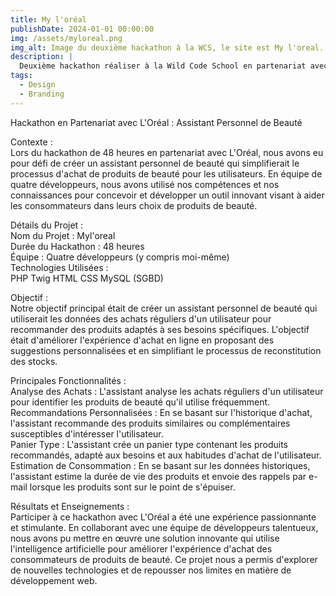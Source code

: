 ```yaml
---
title: My l'oréal
publishDate: 2024-01-01 00:00:00
img: /assets/myloreal.png
img_alt: Image du deuxième hackathon à la WCS, le site est My l'oreal.
description: |
  Deuxième hackathon réaliser à la Wild Code School en partenariat avec L'oréal
tags:
  - Design
  - Branding
---
```


Hackathon en Partenariat avec L'Oréal : Assistant Personnel de Beauté

Contexte : </br>
Lors du hackathon de 48 heures en partenariat avec L'Oréal, nous avons eu pour défi de créer un assistant personnel de beauté qui simplifierait le processus d'achat de produits de beauté pour les utilisateurs. En équipe de quatre développeurs, nous avons utilisé nos compétences et nos connaissances pour concevoir et développer un outil innovant visant à aider les consommateurs dans leurs choix de produits de beauté.

Détails du Projet : </br>
Nom du Projet : Myl'oreal </br>
Durée du Hackathon : 48 heures </br>
Équipe : Quatre développeurs (y compris moi-même) </br>
Technologies Utilisées : </br>
PHP
Twig
HTML
CSS
MySQL (SGBD)

Objectif : </br>
Notre objectif principal était de créer un assistant personnel de beauté qui utiliserait les données des achats réguliers d'un utilisateur pour recommander des produits adaptés à ses besoins spécifiques. L'objectif était d'améliorer l'expérience d'achat en ligne en proposant des suggestions personnalisées et en simplifiant le processus de reconstitution des stocks.

Principales Fonctionnalités : </br>
Analyse des Achats : L'assistant analyse les achats réguliers d'un utilisateur pour identifier les produits de beauté qu'il utilise fréquemment. </br>
Recommandations Personnalisées : En se basant sur l'historique d'achat, l'assistant recommande des produits similaires ou complémentaires susceptibles d'intéresser l'utilisateur. </br>
Panier Type : L'assistant crée un panier type contenant les produits recommandés, adapté aux besoins et aux habitudes d'achat de l'utilisateur. </br>
Estimation de Consommation : En se basant sur les données historiques, l'assistant estime la durée de vie des produits et envoie des rappels par e-mail lorsque les produits sont sur le point de s'épuiser. </br>

Résultats et Enseignements : </br>
Participer à ce hackathon avec L'Oréal a été une expérience passionnante et stimulante. En collaborant avec une équipe de développeurs talentueux, nous avons pu mettre en œuvre une solution innovante qui utilise l'intelligence artificielle pour améliorer l'expérience d'achat des consommateurs de produits de beauté. Ce projet nous a permis d'explorer de nouvelles technologies et de repousser nos limites en matière de développement web.